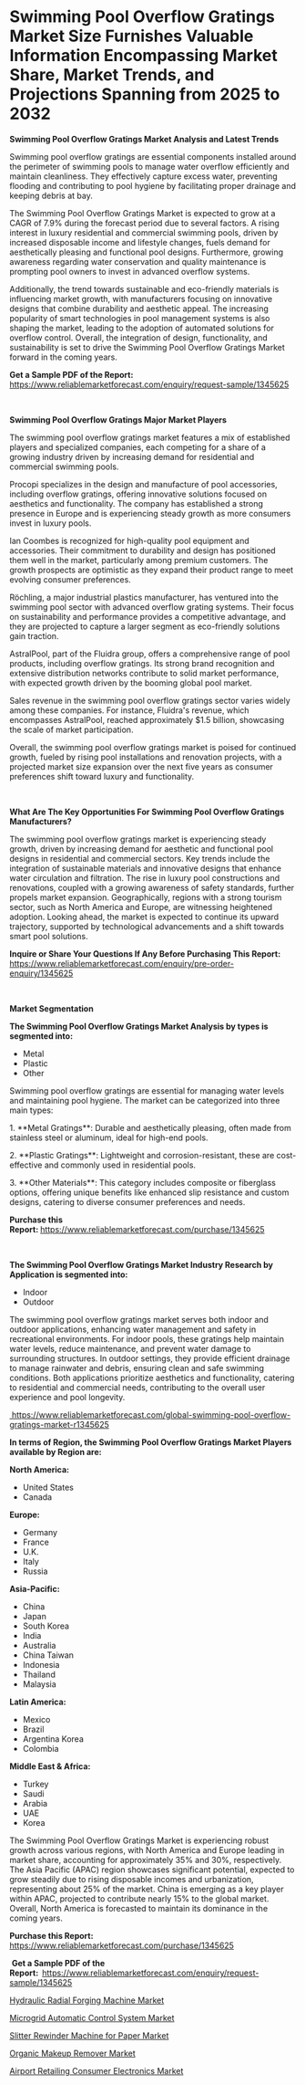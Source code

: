 <p><h1>Swimming Pool Overflow Gratings Market Size Furnishes Valuable Information Encompassing Market Share, Market Trends, and Projections Spanning from 2025 to 2032</h1></p><p><strong>Swimming Pool Overflow Gratings Market Analysis and Latest Trends</strong></p>
<p><p>Swimming pool overflow gratings are essential components installed around the perimeter of swimming pools to manage water overflow efficiently and maintain cleanliness. They effectively capture excess water, preventing flooding and contributing to pool hygiene by facilitating proper drainage and keeping debris at bay. </p><p>The Swimming Pool Overflow Gratings Market is expected to grow at a CAGR of 7.9% during the forecast period due to several factors. A rising interest in luxury residential and commercial swimming pools, driven by increased disposable income and lifestyle changes, fuels demand for aesthetically pleasing and functional pool designs. Furthermore, growing awareness regarding water conservation and quality maintenance is prompting pool owners to invest in advanced overflow systems. </p><p>Additionally, the trend towards sustainable and eco-friendly materials is influencing market growth, with manufacturers focusing on innovative designs that combine durability and aesthetic appeal. The increasing popularity of smart technologies in pool management systems is also shaping the market, leading to the adoption of automated solutions for overflow control. Overall, the integration of design, functionality, and sustainability is set to drive the Swimming Pool Overflow Gratings Market forward in the coming years.</p></p>
<p><strong>Get a Sample PDF of the Report:&nbsp;</strong> <a href="https://www.reliablemarketforecast.com/enquiry/request-sample/1345625?utm_campaign=2447&utm_medium=2&utm_source=Github&utm_content=ia&utm_term=04042025&utm_id=swimming-pool-overflow-gratings">https://www.reliablemarketforecast.com/enquiry/request-sample/1345625</a></p>
<p>&nbsp;</p>
<p><strong>Swimming Pool Overflow Gratings Major Market Players</strong></p>
<p><p>The swimming pool overflow gratings market features a mix of established players and specialized companies, each competing for a share of a growing industry driven by increasing demand for residential and commercial swimming pools.</p><p>Procopi specializes in the design and manufacture of pool accessories, including overflow gratings, offering innovative solutions focused on aesthetics and functionality. The company has established a strong presence in Europe and is experiencing steady growth as more consumers invest in luxury pools.</p><p>Ian Coombes is recognized for high-quality pool equipment and accessories. Their commitment to durability and design has positioned them well in the market, particularly among premium customers. The growth prospects are optimistic as they expand their product range to meet evolving consumer preferences.</p><p>Röchling, a major industrial plastics manufacturer, has ventured into the swimming pool sector with advanced overflow grating systems. Their focus on sustainability and performance provides a competitive advantage, and they are projected to capture a larger segment as eco-friendly solutions gain traction.</p><p>AstralPool, part of the Fluidra group, offers a comprehensive range of pool products, including overflow gratings. Its strong brand recognition and extensive distribution networks contribute to solid market performance, with expected growth driven by the booming global pool market.</p><p>Sales revenue in the swimming pool overflow gratings sector varies widely among these companies. For instance, Fluidra's revenue, which encompasses AstralPool, reached approximately $1.5 billion, showcasing the scale of market participation.</p><p>Overall, the swimming pool overflow gratings market is poised for continued growth, fueled by rising pool installations and renovation projects, with a projected market size expansion over the next five years as consumer preferences shift toward luxury and functionality.</p></p>
<p>&nbsp;</p>
<p><strong>What Are The Key Opportunities For Swimming Pool Overflow Gratings Manufacturers?</strong></p>
<p><p>The swimming pool overflow gratings market is experiencing steady growth, driven by increasing demand for aesthetic and functional pool designs in residential and commercial sectors. Key trends include the integration of sustainable materials and innovative designs that enhance water circulation and filtration. The rise in luxury pool constructions and renovations, coupled with a growing awareness of safety standards, further propels market expansion. Geographically, regions with a strong tourism sector, such as North America and Europe, are witnessing heightened adoption. Looking ahead, the market is expected to continue its upward trajectory, supported by technological advancements and a shift towards smart pool solutions.</p></p>
<p><strong>Inquire or Share Your Questions If Any Before Purchasing This Report:</strong> <a href="https://www.reliablemarketforecast.com/enquiry/pre-order-enquiry/1345625?utm_campaign=2447&utm_medium=2&utm_source=Github&utm_content=ia&utm_term=04042025&utm_id=swimming-pool-overflow-gratings">https://www.reliablemarketforecast.com/enquiry/pre-order-enquiry/1345625</a></p>
<p>&nbsp;</p>
<p><strong>Market Segmentation</strong></p>
<p><strong>The Swimming Pool Overflow Gratings Market Analysis by types is segmented into:</strong></p>
<p><ul><li>Metal</li><li>Plastic</li><li>Other</li></ul></p>
<p><p>Swimming pool overflow gratings are essential for managing water levels and maintaining pool hygiene. The market can be categorized into three main types: </p><p>1. **Metal Gratings**: Durable and aesthetically pleasing, often made from stainless steel or aluminum, ideal for high-end pools.</p><p>2. **Plastic Gratings**: Lightweight and corrosion-resistant, these are cost-effective and commonly used in residential pools.</p><p>3. **Other Materials**: This category includes composite or fiberglass options, offering unique benefits like enhanced slip resistance and custom designs, catering to diverse consumer preferences and needs.</p></p>
<p><strong>Purchase this Report:&nbsp;</strong><a href="https://www.reliablemarketforecast.com/purchase/1345625?utm_campaign=2447&utm_medium=2&utm_source=Github&utm_content=ia&utm_term=04042025&utm_id=swimming-pool-overflow-gratings">https://www.reliablemarketforecast.com/purchase/1345625</a></p>
<p>&nbsp;</p>
<p><strong>The Swimming Pool Overflow Gratings Market Industry Research by Application is segmented into:</strong></p>
<p><ul><li>Indoor</li><li>Outdoor</li></ul></p>
<p><p>The swimming pool overflow gratings market serves both indoor and outdoor applications, enhancing water management and safety in recreational environments. For indoor pools, these gratings help maintain water levels, reduce maintenance, and prevent water damage to surrounding structures. In outdoor settings, they provide efficient drainage to manage rainwater and debris, ensuring clean and safe swimming conditions. Both applications prioritize aesthetics and functionality, catering to residential and commercial needs, contributing to the overall user experience and pool longevity.</p></p>
<p><a href="https://www.reliablemarketforecast.com/global-swimming-pool-overflow-gratings-market-r1345625?utm_campaign=2447&utm_medium=2&utm_source=Github&utm_content=ia&utm_term=04042025&utm_id=swimming-pool-overflow-gratings">&nbsp;https://www.reliablemarketforecast.com/global-swimming-pool-overflow-gratings-market-r1345625</a></p>
<p><strong>In terms of Region, the Swimming Pool Overflow Gratings Market Players available by Region are:</strong></p>
<p>
    <p> <strong> North America: </strong>
        <ul>
            <li>United States</li>
            <li>Canada</li>
        </ul>
        </p> 
    <p> <strong> Europe: </strong>
        <ul>
            <li>Germany</li>
            <li>France</li>
            <li>U.K.</li>
            <li>Italy</li>
            <li>Russia</li>
        </ul>
        </p> 
    <p> <strong> Asia-Pacific: </strong>
        <ul>
            <li>China</li>
            <li>Japan</li>
            <li>South Korea</li>
            <li>India</li>
            <li>Australia</li>
            <li>China Taiwan</li>
            <li>Indonesia</li>
            <li>Thailand</li>
            <li>Malaysia</li>
        </ul>
        </p> 
    <p> <strong> Latin America: </strong>
        <ul>
            <li>Mexico</li>
            <li>Brazil</li>
            <li>Argentina Korea</li>
            <li>Colombia</li>
        </ul>
        </p> 
    <p> <strong> Middle East & Africa: </strong>
        <ul>
            <li>Turkey</li>
            <li>Saudi</li>
            <li>Arabia</li>
            <li>UAE</li>
            <li>Korea</li>
        </ul>
    </p>
    </p>
<p><p>The Swimming Pool Overflow Gratings Market is experiencing robust growth across various regions, with North America and Europe leading in market share, accounting for approximately 35% and 30%, respectively. The Asia Pacific (APAC) region showcases significant potential, expected to grow steadily due to rising disposable incomes and urbanization, representing about 25% of the market. China is emerging as a key player within APAC, projected to contribute nearly 15% to the global market. Overall, North America is forecasted to maintain its dominance in the coming years.</p></p>
<p><strong>Purchase this Report: </strong><a href="https://www.reliablemarketforecast.com/purchase/1345625?utm_campaign=2447&utm_medium=2&utm_source=Github&utm_content=ia&utm_term=04042025&utm_id=swimming-pool-overflow-gratings">https://www.reliablemarketforecast.com/purchase/1345625</a></p>
<p>&nbsp;<strong>Get a Sample PDF of the Report:&nbsp;&nbsp;</strong><a href="https://www.reliablemarketforecast.com/enquiry/request-sample/1345625?utm_campaign=2447&utm_medium=2&utm_source=Github&utm_content=ia&utm_term=04042025&utm_id=swimming-pool-overflow-gratings">https://www.reliablemarketforecast.com/enquiry/request-sample/1345625</a></p>
<p><strong></strong></p>
<p><p><a href="https://www.linkedin.com/pulse/growth-forecast-revenue-outlook-hydraulic-radial-forging-xuepf?utm_campaign=2447&utm_medium=2&utm_source=Github&utm_content=ia&utm_term=04042025&utm_id=swimming-pool-overflow-gratings">Hydraulic Radial Forging Machine Market</a></p><p><a href="https://www.linkedin.com/pulse/microgrid-automatic-control-system-market-size-analysis-2025--d0spf?utm_campaign=2447&utm_medium=2&utm_source=Github&utm_content=ia&utm_term=04042025&utm_id=swimming-pool-overflow-gratings">Microgrid Automatic Control System Market</a></p><p><a href="https://www.linkedin.com/pulse/study-slitter-rewinder-machine-paper-market-offeringdata-concerning-qjxpf?utm_campaign=2447&utm_medium=2&utm_source=Github&utm_content=ia&utm_term=04042025&utm_id=swimming-pool-overflow-gratings">Slitter Rewinder Machine for Paper Market</a></p><p><a href="https://github.com/piskofraisel/Market-Research-Report-List-1/blob/main/organic-makeup-remover-market.md?utm_campaign=2447&utm_medium=2&utm_source=Github&utm_content=ia&utm_term=04042025&utm_id=swimming-pool-overflow-gratings">Organic Makeup Remover Market</a></p><p><a href="https://github.com/grimssummouc/Market-Research-Report-List-1/blob/main/airport-retailing-consumer-electronics-market.md?utm_campaign=2447&utm_medium=2&utm_source=Github&utm_content=ia&utm_term=04042025&utm_id=swimming-pool-overflow-gratings">Airport Retailing Consumer Electronics Market</a></p></p>